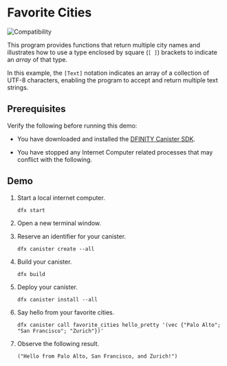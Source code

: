# Favorite Cities

![Compatibility](https://img.shields.io/badge/compatibility-0.6.20-blue)

This program provides functions that return multiple city names and illustrates how to use a type enclosed by square (`[ ]`) brackets to indicate an *array* of that type.

In this example, the `[Text]` notation indicates an array of a collection of UTF-8 characters, enabling the program to accept and return multiple text strings.

## Prerequisites

Verify the following before running this demo:

*  You have downloaded and installed the [DFINITY Canister
   SDK](https://sdk.dfinity.org).

*  You have stopped any Internet Computer related processes that may conflict
   with the following.

## Demo

1. Start a local internet computer.

   ```text
   dfx start
   ```

1. Open a new terminal window.

1. Reserve an identifier for your canister.

   ```text
   dfx canister create --all
   ```

1. Build your canister.

   ```text
   dfx build
   ```

1. Deploy your canister.

   ```text
   dfx canister install --all
   ```

1. Say hello from your favorite cities.

   ```text
   dfx canister call favorite_cities hello_pretty '(vec {"Palo Alto"; "San Francisco"; "Zurich"})'
   ```

1. Observe the following result.

   ```text
   ("Hello from Palo Alto, San Francisco, and Zurich!")
   ```
